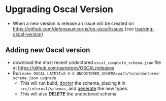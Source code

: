 # Upgrading Oscal Version
- When a new version is release an issue will be created on https://github.com/defenseunicorns/go-oscal/issues (see [tracking-oscal-version](./tracking-oscal-versions.md))
  
## Adding new Oscal version
- download the most recent undoctored `oscal_complete_schema.json` file at https://github.com/usnistgov/OSCAL/releases
- Run `make OSCAL_LATEST=X-X-X UNDOCTORED_SCHEMA=path/to/undoctored-schema.json upgrade`
    - This will run build, [doctor](./commands/doctor.md) the schema, placing it in `src/internal/schemas`, and [generate](./commands/generate.md) the new types.
    - This will also ***DELETE*** the undoctored schema.